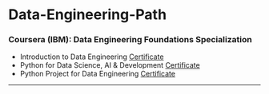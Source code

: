 <h1> Data-Engineering-Path </h1>

### Coursera (IBM): Data Engineering Foundations Specialization
 
- Introduction to Data Engineering <a href="https://www.coursera.org/account/accomplishments/verify/KYRCXFJDUL7P"> Certificate <a/> 
- Python for Data Science, AI & Development <a href=""> Certificate <a/> 
- Python Project for Data Engineering <a href="https://www.coursera.org/account/accomplishments/verify/2A8X7YHUFEES"> Certificate <a/> 

<hr>

